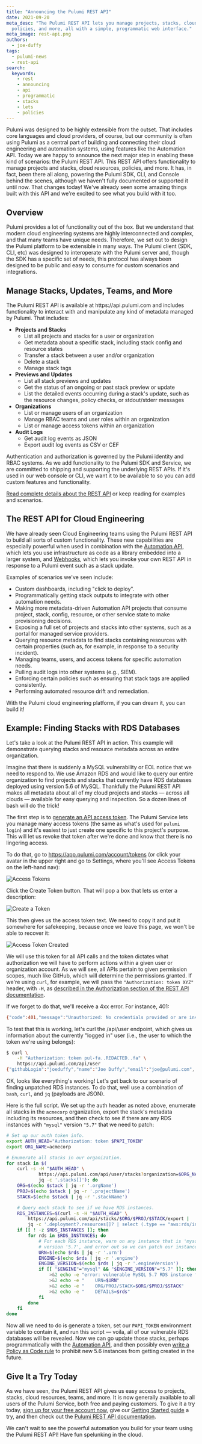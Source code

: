 ```yaml
---
title: "Announcing the Pulumi REST API"
date: 2021-09-20
meta_desc: "The Pulumi REST API lets you manage projects, stacks, cloud resources,
  policies, and more, all with a simple, programmatic web interface."
meta_image: rest-api.png
authors:
  - joe-duffy
tags:
  - pulumi-news
  - rest-api
search:
  keywords:
    - rest
    - announcing
    - api
    - programmatic
    - stacks
    - lets
    - policies
---
```


Pulumi was designed to be highly extensible from the outset. That includes core languages and cloud providers, of course, but our community is often using Pulumi as a central part of building and connecting their cloud engineering and automation systems, using features like the Automation API. Today we are happy to announce the next major step in enabling these kind of scenarios: the Pulumi REST API. This REST API offers functionality to manage projects and stacks, cloud resources, policies, and more. It has, in fact, been there all along, powering the Pulumi SDK, CLI, and Console behind the scenes, although we haven't fully documented or supported it until now. That changes today! We've already seen some amazing things built with this API and we're excited to see what you build with it too.

<!--more-->

## Overview

Pulumi provides a lot of functionality out of the box. But we understand that modern cloud engineering systems are highly interconnected and complex, and that many teams have unique needs. Therefore, we set out to design the Pulumi platform to be extensible in many ways. The Pulumi client (SDK, CLI, etc) was designed to interoperate with the Pulumi server and, though the SDK has a specific set of needs, this protocol has always been designed to be public and easy to consume for custom scenarios and integrations.

## Manage Stacks, Updates, Teams, and More

The Pulumi REST API is available at https<nolink>://api.pulumi.com and includes functionality to interact with and manipulate any kind of metadata managed by Pulumi. That includes:

* **Projects and Stacks**
    * List all projects and stacks for a user or organization
    * Get metadata about a specific stack, including stack config and resource states
    * Transfer a stack between a user and/or organization
    * Delete a stack
    * Manage stack tags
* **Previews and Updates**
    * List all stack previews and updates
    * Get the status of an ongoing or past stack preview or update
    * List the detailed events occurring during a stack's update, such as the resource changes, policy checks, or stdout/stderr messages
* **Organizations**
    * List or manage users of an organization
    * Manage RBAC teams and user roles within an organization
    * List or manage access tokens within an organization
* **Audit Logs**
    * Get audit log events as JSON
    * Export audit log events as CSV or CEF

Authentication and authorization is governed by the Pulumi identity and RBAC systems. As we add functionality to the Pulumi SDK and Service, we are committed to shipping and supporting the underlying REST APIs. If it's used in our web console or CLI, we want it to be available to so you can add custom features and functionality.

[Read complete details about the REST API](/docs/pulumi-cloud/cloud-rest-api/) or keep reading for examples and scenarios.

## The REST API for Cloud Engineering

We have already seen Cloud Engineering teams using the Pulumi REST API to build all sorts of custom functionality. These new capabilities are especially powerful when used in combination with the [Automation API](/automation/), which lets you use infrastructure as code as a library embedded into a larger system, and [Webhooks](/docs/pulumi-cloud/webhooks/), which lets you invoke your own REST API in response to a Pulumi event such as a stack update.

Examples of scenarios we've seen include:

* Custom dashboards, including "click to deploy".
* Programmatically getting stack outputs to integrate with other automation needs.
* Making more metadata-driven Automation API projects that consume project, stack, config, resource, or other service state to make provisioning decisions.
* Exposing a full set of projects and stacks into other systems, such as a portal for managed service providers.
* Querying resource metadata to find stacks containing resources with certain properties (such as, for example, in response to a security incident).
* Managing teams, users, and access tokens for specific automation needs.
* Pulling audit logs into other systems (e.g., SIEM).
* Enforcing certain policies such as ensuring that stack tags are applied consistently.
* Performing automated resource drift and remediation.

With the Pulumi cloud engineering platform, if you can dream it, you can build it!

## Example: Finding Stacks with RDS Databases

Let's take a look at the Pulumi REST API in action. This example will demonstrate querying stacks and resource metadata across an entire organization.

Imagine that there is suddenly a MySQL vulnerability or EOL notice that we need to respond to. We use Amazon RDS and would like to query our entire organization to find projects and stacks that currently have RDS databases deployed using version 5.6 of MySQL. Thankfully the Pulumi REST API makes all metadata about all of my cloud projects and stacks &mdash; across all clouds &mdash; available for easy querying and inspection. So a dozen lines of bash will do the trick!

The first step is to [generate an API access token](/docs/pulumi-cloud/accounts#access-tokens). The Pulumi Service lets you manage many access tokens (the same as what's used for `pulumi login`) and it's easiest to just create one specific to this project's purpose. This will let us revoke that token after we're done and know that there is no lingering access.

To do that, go to <https://app.pulumi.com/account/tokens> (or click your avatar in the upper right and go to Settings, where you'll see Access Tokens on the left-hand nav):

![Access Tokens](access-tokens-1.png)

Click the Create Token button. That will pop a box that lets us enter a description:

![Create a Token](access-tokens-2.png)

This then gives us the access token text. We need to copy it and put it somewhere for safekeeping, because once we leave this page, we won't be able to recover it:

![Access Token Created](access-tokens-3.png)

We will use this token for all API calls and the token dictates what authorization we will have to perform actions within a given user or organization account. As we will see, all APIs pertain to given permission scopes, much like GitHub, which will determine the permissions granted. If we're using `curl`, for example, we will pass the `"Authorization: token XYZ"` header, with `-H`, as [described in the Authorization section of the REST API documentation](/docs/pulumi-cloud/cloud-rest-api/#authentication).

If we forget to do that, we'll receive a 4xx error. For instance, 401:

```bash
{"code":401,"message":"Unauthorized: No credentials provided or are invalid."}
```

To test that this is working, let's curl the /api/user endpoint, which gives us information about the currently "logged in" user (i.e., the user to which the token we're using belongs):

```bash
$ curl \
    -H "Authorization: token pul-fa..REDACTED..fa" \
    https://api.pulumi.com/api/user
{"githubLogin":"joeduffy","name":"Joe Duffy","email":"joe@pulumi.com",...}
```

OK, looks like everything's working! Let's get back to our scenario of finding unpatched RDS instances. To do that, well use a combination of `bash`, `curl`, and `jq` (payloads are JSON).

Here is the full script. We set up the auth header as noted above, enumerate all stacks in the `acmecorp` organization, export the stack's metadata including its resources, and then check to see if there are any RDS instances with `"mysql"` version `"5.7"` that we need to patch:

```bash
# Set up our auth token info.
export AUTH_HEAD="Authorization: token $PAPI_TOKEN"
export ORG_NAME=acmecorp

# Enumerate all stacks in our organization.
for stack in $(
    curl -s -H "$AUTH_HEAD" \
            https://api.pulumi.com/api/user/stacks?organization=$ORG_NAME |
            jq -c '.stacks[]'); do
    ORG=$(echo $stack | jq -r '.orgName')
    PROJ=$(echo $stack | jq -r '.projectName')
    STACK=$(echo $stack | jq -r '.stackName')

    # Query each stack to see if we have RDS instances.
    RDS_INSTANCES=$(curl -s -H "$AUTH_HEAD" \
        https://api.pulumi.com/api/stacks/$ORG/$PROJ/$STACK/export |
        jq -c '.deployment?.resources[]? | select (.type == "aws:rds/instance:Instance")')
    if [[ ! -z $RDS_INSTANCES ]]; then
        for rds in $RDS_INSTANCES; do
            # For each RDS instance, warn on any instance that is 'mysql'
            # version '5.7', and error out so we can patch our instances!
            URN=$(echo $rds | jq -r '.urn')
            ENGINE=$(echo $rds | jq -r '.engine')
            ENGINE_VERSION=$(echo $rds | jq -r '.engineVersion')
            if [[ "$ENGINE"="mysql" && "$ENGINE_VERSION"="5.7" ]]; then
                >&2 echo -e "error: vulnerable MySQL 5.7 RDS instance found:"
                >&2 echo -e "    URN=$URN"
                >&2 echo -e "    ORG/PROJ/STACK=$ORG/$PROJ/$STACK"
                >&2 echo -e "    DETAILS=$rds"
            fi
        done
    fi
done
```

Now all we need to do is generate a token, set our `PAPI_TOKEN` environment variable to contain it, and run this script &mdash; voila, all of our vulnerable RDS databases will be revealed. Now we can go update those stacks, perhaps programmatically with the [Automation API](/automation/), and then possibly even [write a Policy as Code rule](/crossguard/) to prohibit new 5.6 instances from getting created in the future.

## Give It a Try Today

As we have seen, the Pulumi REST API gives us easy access to projects, stacks, cloud resources, teams, and more. It is now generally available to all users of the Pulumi Service, both free and paying customers. To give it a try today, [sign up for your free account now](https://app.pulumi.com/signup), give our [Getting Started guide](/docs/get-started/) a try, and then check out the [Pulumi REST API documentation](/docs/pulumi-cloud/cloud-rest-api/).

We can't wait to see the powerful automation you build for your team using the Pulumi REST API! Have fun spelunking in the cloud.
